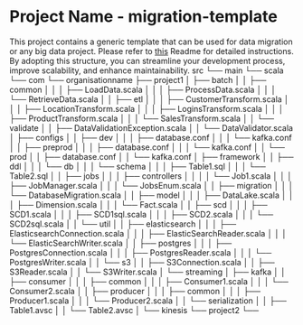 # Project Name - migration-template
This project contains a generic template that can be used for data migration or any big data project. Please refer to [this](https://github.com/Noosarpparashar/migration-template/blob/main/Readme.md) Readme for detailed instructions.
By adopting this structure, you can streamline your development process, improve scalability, and enhance maintainability.
src
└── main
    └── scala
        └── com
            └── organisationname
                ├── project1
                │   ├── batch
                │   │   ├── common
                │   │   │   ├── LoadData.scala
                │   │   │   ├── ProcessData.scala
                │   │   │   └── RetrieveData.scala
                │   │   ├── etl
                │   │   │   ├── CustomerTransform.scala
                │   │   │   ├── LocationTransform.scala
                │   │   │   ├── LoginsTransform.scala
                │   │   │   ├── ProductTransform.scala
                │   │   │   └── SalesTransform.scala
                │   │   └── validate
                │   │       ├── DataValidationException.scala
                │   │       └── DataValidator.scala
                │   ├── configs
                │   │   ├── dev
                │   │   │   ├── database.conf
                │   │   │   └── kafka.conf
                │   │   ├── preprod
                │   │   │   ├── database.conf
                │   │   │   └── kafka.conf
                │   │   └── prod
                │   │       ├── database.conf
                │   │       └── kafka.conf
                │   ├── framework
                │   │   ├── ddl
                │   │   │   └── db
                │   │   │       └── schema
                │   │   │           ├── Table1.sql
                │   │   │           └── Table2.sql
                │   │   ├── jobs
                │   │   │   ├── controllers
                │   │   │   │   └── Job1.scala
                │   │   │   ├── JobManager.scala
                │   │   │   └── JobsEnum.scala
                │   │   ├── migration
                │   │   │   └── DatabaseMigration.scala
                │   │   ├── model
                │   │   │   ├── DataLake.scala
                │   │   │   ├── Dimension.scala
                │   │   │   └── Fact.scala
                │   │   ├── scd
                │   │   │   ├── SCD1.scala
                │   │   │   ├── SCD1sql.scala
                │   │   │   ├── SCD2.scala
                │   │   │   └── SCD2sql.scala
                │   │   └── util
                │   │       ├── elasticsearch
                │   │       │   ├── ElasticsearchConnection.scala
                │   │       │   ├── ElasticSearchReader.scala
                │   │       │   └── ElasticSearchWriter.scala
                │   │       ├── postgres
                │   │       │   ├── PostgresConnection.scala
                │   │       │   ├── PostgresReader.scala
                │   │       │   └── PostgresWriter.scala
                │   │       └── s3
                │   │           ├── S3Connection.scala
                │   │           ├── S3Reader.scala
                │   │           └── S3Writer.scala
                │   └── streaming
                │       ├── kafka
                │       │   ├── consumer
                │       │   │   ├── common
                │       │   │   ├── Consumer1.scala
                │       │   │   └── Consumer2.scala
                │       │   ├── producer
                │       │   │   ├── common
                │       │   │   ├── Producer1.scala
                │       │   │   └── Producer2.scala
                │       │   └── serialization
                │       │       ├── Table1.avsc
                │       │       └── Table2.avsc
                │       └── kinesis
                └── project2
                    └── 
